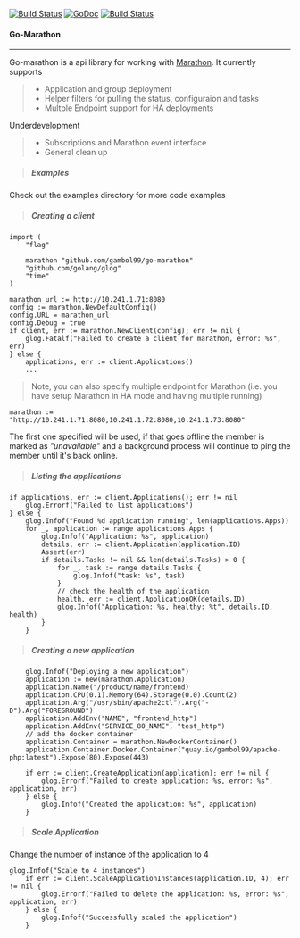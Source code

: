 [![Build Status](https://drone.io/github.com/gambol99/go-marathon/status.png)](https://drone.io/github.com/gambol99/go-marathon/latest)
[![GoDoc](http://godoc.org/github.com/gambol99/go-marathon?status.png)](http://godoc.org/github.com/gambol99/go-marathon)
[![Build Status](https://travis-ci.org/gambol99/go-marathon.svg?branch=master)](https://travis-ci.org/gambol99/go-marathon)

#### **Go-Marathon**
-----

Go-marathon is a api library for working with [Marathon](https://mesosphere.github.io/marathon/). It currently supports 

  > - Application and group deployment
  > - Helper filters for pulling the status, configuraion and tasks
  > - Multple Endpoint support for HA deployments
  
Underdevelopment

  > - Subscriptions and Marathon event interface
  > - General clean up

> ##### **Examples**

Check out the examples directory for more code examples

> ##### **Creating a client**

    import (
    	"flag"
    
    	marathon "github.com/gambol99/go-marathon"
    	"github.com/golang/glog"
    	"time"
    )
  
    marathon_url := http://10.241.1.71:8080
  	config := marathon.NewDefaultConfig()
  	config.URL = marathon_url
  	config.Debug = true
  	if client, err := marathon.NewClient(config); err != nil {
  		glog.Fatalf("Failed to create a client for marathon, error: %s", err)
  	} else {
  		applications, err := client.Applications()
  		...

> Note, you can also specify multiple endpoint for Marathon (i.e. you have setup Marathon in HA mode and having multiple running)

	marathon := "http://10.241.1.71:8080,10.241.1.72:8080,10.241.1.73:8080"
	
The first one specified will be used, if that goes offline the member is marked as *"unavailable"* and a background process will continue to ping the member until it's back online.

> ##### **Listing the applications**

	if applications, err := client.Applications(); err != nil 
		glog.Errorf("Failed to list applications")
	} else {
		glog.Infof("Found %d application running", len(applications.Apps))
		for _, application := range applications.Apps {
			glog.Infof("Application: %s", application)
			details, err := client.Application(application.ID)
			Assert(err)
			if details.Tasks != nil && len(details.Tasks) > 0 {
				for _, task := range details.Tasks {
					glog.Infof("task: %s", task)
				}
				// check the health of the application
				health, err := client.ApplicationOK(details.ID)
				glog.Infof("Application: %s, healthy: %t", details.ID, health)
			}
		}	


> ##### **Creating a new application**

	
		glog.Infof("Deploying a new application")
		application := new(marathon.Application)
		application.Name("/product/name/frontend)
		application.CPU(0.1).Memory(64).Storage(0.0).Count(2)
		application.Arg("/usr/sbin/apache2ctl").Arg("-D").Arg("FOREGROUND")
		application.AddEnv("NAME", "frontend_http")
		application.AddEnv("SERVICE_80_NAME", "test_http")
		// add the docker container
		application.Container = marathon.NewDockerContainer()
		application.Container.Docker.Container("quay.io/gambol99/apache-php:latest").Expose(80).Expose(443)

		if err := client.CreateApplication(application); err != nil {
			glog.Errorf("Failed to create application: %s, error: %s", application, err)
		} else {
			glog.Infof("Created the application: %s", application)
		}
		
> ##### **Scale Application**

Change the number of instance of the application to 4 

    glog.Infof("Scale to 4 instances")
		if err := client.ScaleApplicationInstances(application.ID, 4); err != nil {
			glog.Errorf("Failed to delete the application: %s, error: %s", application, err)
		} else {
			glog.Infof("Successfully scaled the application")
		}
	
